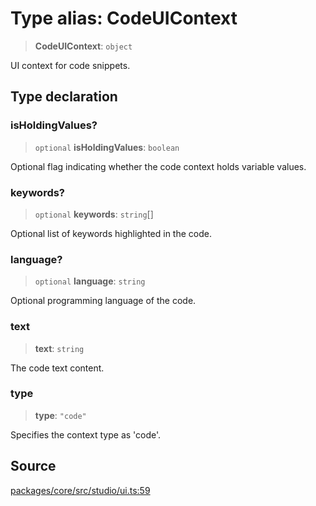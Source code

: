 # Type alias: CodeUIContext

> **CodeUIContext**: `object`

UI context for code snippets.

## Type declaration

### isHoldingValues?

> `optional` **isHoldingValues**: `boolean`

Optional flag indicating whether the code context holds variable values.

### keywords?

> `optional` **keywords**: `string`[]

Optional list of keywords highlighted in the code.

### language?

> `optional` **language**: `string`

Optional programming language of the code.

### text

> **text**: `string`

The code text content.

### type

> **type**: `"code"`

Specifies the context type as 'code'.

## Source

[packages/core/src/studio/ui.ts:59](https://github.com/VictorS67/encre/blob/42c3bddca4be2d23ad959c1c99381eefbf43789c/packages/core/src/studio/ui.ts#L59)
